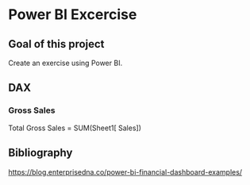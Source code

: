 # Power BI Excercise

## Goal of this project

Create an exercise using Power BI.

## DAX
### Gross Sales
Total Gross Sales = SUM(Sheet1[ Sales])

## Bibliography
https://blog.enterprisedna.co/power-bi-financial-dashboard-examples/